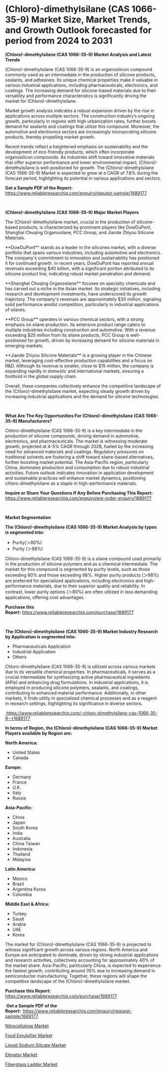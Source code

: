 <p><h1>(Chloro)-dimethylsilane (CAS 1066-35-9) Market Size, Market Trends, and Growth Outlook forecasted for period from 2024 to 2031</h1></p><p><strong>(Chloro)-dimethylsilane (CAS 1066-35-9) Market Analysis and Latest Trends</strong></p>
<p><p>(Chloro)-dimethylsilane (CAS 1066-35-9) is an organosilicon compound commonly used as an intermediate in the production of silicone products, sealants, and adhesives. Its unique chemical properties make it valuable in various industrial applications, including pharmaceuticals, electronics, and coatings. The increasing demand for silicone-based materials due to their versatility and performance characteristics is significantly driving the market for (Chloro)-dimethylsilane.</p><p>Market growth analysis indicates a robust expansion driven by the rise in applications across multiple sectors. The construction industry’s ongoing growth, particularly in regions with high urbanization rates, further boosts demand for sealants and coatings that utilize this compound. Moreover, the automotive and electronics sectors are increasingly incorporating silicone products, thereby propelling market growth.</p><p>Recent trends reflect a heightened emphasis on sustainability and the development of eco-friendly products, which often incorporate organosilicon compounds. As industries shift toward innovative materials that offer superior performance and lower environmental impact, (Chloro)-dimethylsilane is well-positioned for growth. The (Chloro)-dimethylsilane (CAS 1066-35-9) Market is expected to grow at a CAGR of 7.8% during the forecast period, highlighting its potential in various applications and sectors.</p></p>
<p><strong>Get a Sample PDF of the Report:&nbsp;</strong> <a href="https://www.reliableresearchiq.com/enquiry/request-sample/1689177?utm_campaign=1088&utm_medium=2&utm_source=Github&utm_content=ia&utm_term=17102024&utm_id=chloro-dimethylsilane-cas-1066-35-9">https://www.reliableresearchiq.com/enquiry/request-sample/1689177</a></p>
<p>&nbsp;</p>
<p><strong>(Chloro)-dimethylsilane (CAS 1066-35-9) Major Market Players</strong></p>
<p><p>The (Chloro)-dimethylsilane market, crucial in the production of silicone-based products, is characterized by prominent players like DowDuPont, Shanghai Chuqing Organosilane, PCC Group, and Jiande Zhiyou Silicone Materials.</p><p>**DowDuPont** stands as a leader in the silicones market, with a diverse portfolio that spans various industries, including automotive and electronics. The company's commitment to innovation and sustainability has positioned it for continued growth. In recent years, DowDuPont has reported annual revenues exceeding $40 billion, with a significant portion attributed to its silicone product line, indicating robust market penetration and demand.</p><p>**Shanghai Chuqing Organosilane** focuses on specialty chemicals and has carved out a niche in the Asian market. Its strategic initiatives, including research and development investments, have underscored its growth trajectory. The company's revenues are approximately $30 million, signaling solid performance amidst competition, particularly in industrial applications of silanes.</p><p>**PCC Group** operates in various chemical sectors, with a strong emphasis on silane production. Its extensive product range caters to multiple industries including construction and automotive. With a revenue exceeding $25 million from its silane products, PCC Group is well-positioned for growth, driven by increasing demand for silicone materials in emerging markets.</p><p>**Jiande Zhiyou Silicone Materials** is a growing player in the Chinese market, leveraging cost-effective production capabilities and a focus on R&D. Although its revenue is smaller, close to $15 million, the company is expanding rapidly in domestic and international markets, ensuring a foothold in the global supply chain.</p><p>Overall, these companies collectively enhance the competitive landscape of the (Chloro)-dimethylsilane market, expecting steady growth driven by increasing industrial applications and the demand for silicone technologies.</p></p>
<p>&nbsp;</p>
<p><strong>What Are The Key Opportunities For (Chloro)-dimethylsilane (CAS 1066-35-9) Manufacturers?</strong></p>
<p><p>Chloro-dimethylsilane (CAS 1066-35-9) is a key intermediate in the production of silicone compounds, driving demand in automotive, electronics, and pharmaceuticals. The market is witnessing moderate growth, projected at 4-5% CAGR through 2028, fueled by the increasing need for advanced materials and coatings. Regulatory pressures on traditional solvents are fostering a shift toward silane-based alternatives, further boosting market potential. The Asia-Pacific region, particularly China, dominates production and consumption due to robust industrial activities. Future outlook indicates innovation in application development and sustainable practices will enhance market dynamics, positioning chloro-dimethylsilane as a staple in high-performance materials.</p></p>
<p><strong>Inquire or Share Your Questions If Any Before Purchasing This Report:</strong> <a href="https://www.reliableresearchiq.com/enquiry/pre-order-enquiry/1689177?utm_campaign=1088&utm_medium=2&utm_source=Github&utm_content=ia&utm_term=17102024&utm_id=chloro-dimethylsilane-cas-1066-35-9">https://www.reliableresearchiq.com/enquiry/pre-order-enquiry/1689177</a></p>
<p>&nbsp;</p>
<p><strong>Market Segmentation</strong></p>
<p><strong>The (Chloro)-dimethylsilane (CAS 1066-35-9) Market Analysis by types is segmented into:</strong></p>
<p><ul><li>Purity(＞80%)</li><li>Purity (＞98%)</li></ul></p>
<p><p>Chloro-dimethylsilane (CAS 1066-35-9) is a silane compound used primarily in the production of silicone polymers and as a chemical intermediate. The market for this compound is segmented by purity levels, such as those exceeding 80% and those exceeding 98%. Higher purity products (＞98%) are preferred for specialized applications, including electronics and high-performance materials, due to their superior quality and reliability. In contrast, lower purity options (＞80%) are often utilized in less demanding applications, offering cost advantages.</p></p>
<p><strong>Purchase this Report:&nbsp;</strong><a href="https://www.reliableresearchiq.com/purchase/1689177?utm_campaign=1088&utm_medium=2&utm_source=Github&utm_content=ia&utm_term=17102024&utm_id=chloro-dimethylsilane-cas-1066-35-9">https://www.reliableresearchiq.com/purchase/1689177</a></p>
<p>&nbsp;</p>
<p><strong>The (Chloro)-dimethylsilane (CAS 1066-35-9) Market Industry Research by Application is segmented into:</strong></p>
<p><ul><li>Pharmaceuticals Application</li><li>Industrial Application</li><li>Others</li></ul></p>
<p><p>Chloro-dimethylsilane (CAS 1066-35-9) is utilized across various markets due to its versatile chemical properties. In pharmaceuticals, it serves as a crucial intermediate for synthesizing active pharmaceutical ingredients (APIs) and enhancing drug formulations. In industrial applications, it is employed in producing silicone polymers, sealants, and coatings, contributing to enhanced material performance. Additionally, in other markets, it finds utility in specialized chemical processes and as a reagent in research settings, highlighting its significance in diverse sectors.</p></p>
<p><a href="https://www.reliableresearchiq.com/-chloro-dimethylsilane-cas-1066-35-9--r1689177?utm_campaign=1088&utm_medium=2&utm_source=Github&utm_content=ia&utm_term=17102024&utm_id=chloro-dimethylsilane-cas-1066-35-9">&nbsp;https://www.reliableresearchiq.com/-chloro-dimethylsilane-cas-1066-35-9--r1689177</a></p>
<p><strong>In terms of Region, the (Chloro)-dimethylsilane (CAS 1066-35-9) Market Players available by Region are:</strong></p>
<p>
    <p> <strong> North America: </strong>
        <ul>
            <li>United States</li>
            <li>Canada</li>
        </ul>
        </p> 
    <p> <strong> Europe: </strong>
        <ul>
            <li>Germany</li>
            <li>France</li>
            <li>U.K.</li>
            <li>Italy</li>
            <li>Russia</li>
        </ul>
        </p> 
    <p> <strong> Asia-Pacific: </strong>
        <ul>
            <li>China</li>
            <li>Japan</li>
            <li>South Korea</li>
            <li>India</li>
            <li>Australia</li>
            <li>China Taiwan</li>
            <li>Indonesia</li>
            <li>Thailand</li>
            <li>Malaysia</li>
        </ul>
        </p> 
    <p> <strong> Latin America: </strong>
        <ul>
            <li>Mexico</li>
            <li>Brazil</li>
            <li>Argentina Korea</li>
            <li>Colombia</li>
        </ul>
        </p> 
    <p> <strong> Middle East & Africa: </strong>
        <ul>
            <li>Turkey</li>
            <li>Saudi</li>
            <li>Arabia</li>
            <li>UAE</li>
            <li>Korea</li>
        </ul>
    </p>
    </p>
<p><p>The market for (Chloro)-dimethylsilane (CAS 1066-35-9) is projected to witness significant growth across various regions. North America and Europe are anticipated to dominate, driven by strong industrial applications and research activities, collectively accounting for approximately 40% of the market share. Asia-Pacific, particularly China, is expected to experience the fastest growth, contributing around 35% due to increasing demand in semiconductor manufacturing. Together, these regions will shape the competitive landscape of the (Chloro)-dimethylsilane market.</p></p>
<p><strong>Purchase this Report: </strong><a href="https://www.reliableresearchiq.com/purchase/1689177?utm_campaign=1088&utm_medium=2&utm_source=Github&utm_content=ia&utm_term=17102024&utm_id=chloro-dimethylsilane-cas-1066-35-9">https://www.reliableresearchiq.com/purchase/1689177</a></p>
<p>&nbsp;<strong>Get a Sample PDF of the Report:&nbsp;&nbsp;</strong><a href="https://www.reliableresearchiq.com/enquiry/request-sample/1689177?utm_campaign=1088&utm_medium=2&utm_source=Github&utm_content=ia&utm_term=17102024&utm_id=chloro-dimethylsilane-cas-1066-35-9">https://www.reliableresearchiq.com/enquiry/request-sample/1689177</a></p>
<p><strong></strong></p>
<p><p><a href="https://www.linkedin.com/pulse/nitrocellulose-market-research-report-exploring-size-revenue-c6onf?utm_campaign=1088&utm_medium=2&utm_source=Github&utm_content=ia&utm_term=17102024&utm_id=chloro-dimethylsilane-cas-1066-35-9">Nitrocellulose Market</a></p><p><a href="https://github.com/wanvigsqmunsenr/Market-Research-Report-List-1/blob/main/food-emulsifier-market.md?utm_campaign=1088&utm_medium=2&utm_source=Github&utm_content=ia&utm_term=17102024&utm_id=chloro-dimethylsilane-cas-1066-35-9">Food Emulsifier Market</a></p><p><a href="https://www.linkedin.com/pulse/strategic-market-insights-global-liquid-sodium-silicate-cvemf?utm_campaign=1088&utm_medium=2&utm_source=Github&utm_content=ia&utm_term=17102024&utm_id=chloro-dimethylsilane-cas-1066-35-9">Liquid Sodium Silicate Market</a></p><p><a href="https://issuu.com/reportprime-2/docs/elevator-market-size-2030.pptx_10e659bb93cbc6?utm_campaign=1088&utm_medium=2&utm_source=Github&utm_content=ia&utm_term=17102024&utm_id=chloro-dimethylsilane-cas-1066-35-9">Elevator Market</a></p><p><a href="https://issuu.com/reportprime-2/docs/fiberglass-ladder-market-size-2030._98e354a3d50920?utm_campaign=1088&utm_medium=2&utm_source=Github&utm_content=ia&utm_term=17102024&utm_id=chloro-dimethylsilane-cas-1066-35-9">Fiberglass Ladder Market</a></p></p>